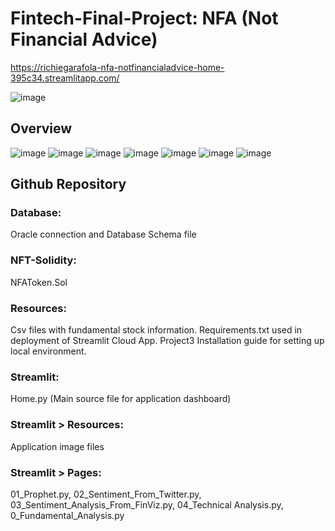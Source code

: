 # Fintech-Final-Project: NFA (Not Financial Advice)

https://richiegarafola-nfa-notfinancialadvice-home-395c34.streamlitapp.com/

![image](https://user-images.githubusercontent.com/97927250/185012456-a2b2e2ed-1c0e-4f15-acc3-7a4f91415522.png)
## Overview
![image](https://user-images.githubusercontent.com/97927250/185012579-b213ffea-fa78-4dd8-be12-6baf267bc8d6.png)
![image](https://user-images.githubusercontent.com/97927250/185012662-66ec2224-3051-45c5-892c-9a371f290c60.png)
![image](https://user-images.githubusercontent.com/97927250/185012670-5216f852-344c-41d2-9a6e-f3377d0b0221.png)
![image](https://user-images.githubusercontent.com/97927250/185012682-970f7134-c8c0-4167-b9f0-35856d95b73a.png)
![image](https://user-images.githubusercontent.com/97927250/185012700-8fce80ae-6336-4253-b44a-40653fe62a64.png)
![image](https://user-images.githubusercontent.com/97927250/185012707-453703da-a9fb-4604-8d5e-c507a9468cd9.png)
![image](https://user-images.githubusercontent.com/97927250/185012724-f647af47-1471-4bbe-b0c1-917146432287.png)

## Github Repository 
### Database:  
Oracle connection and Database Schema file  
### NFT-Solidity:  
NFAToken.Sol   
### Resources:  
Csv files with fundamental stock information. Requirements.txt used in deployment of Streamlit Cloud App. Project3 Installation guide for setting up local environment.  
### Streamlit:  
Home.py (Main source file for application dashboard)
### Streamlit > Resources:  
Application image files  
### Streamlit > Pages:  
01_Prophet.py, 02_Sentiment_From_Twitter.py, 03_Sentiment_Analysis_From_FinViz.py, 04_Technical Analysis.py, 0_Fundamental_Analysis.py  


